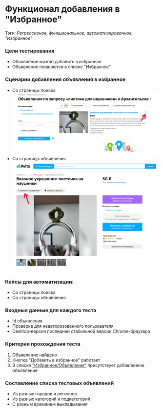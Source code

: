 # Функционал добавления в "Избранное"
Тэги: _Регрессионое, функциональное, автоматизированное, "Избранное"_
### Цели тестирования
* Объявление можно добавить в избранное
* Объявление появляется в списке "Избранное"
### Сценарии добавления объявления в избранное
* Со страницы поиска
![qa1.png](qa1.png)
* Со страницы объявления
![qa2.png](qa2.png)
### Кейсы для автоматизации:
* Со страницы поиска
* Со страницы объявления
### Входные данные для каждого теста
* Id объявления
* Проверка для неавторизованного пользователя
* Desktop-версия последней стабильной версии Chrome-браузера
### Критерии прохождения теста
1. Объявление найдено
2. Кнопка "Добавить в избранное" работает
3. В списке ["Избранное/Объявления"](https://www.avito.ru/favorites) присутствует добавленное объявление
### Составление списка тестовых объявлений
* Из разных городов и регионов
* Из разных категорий и подкатегорий
* С разным временем выкладывания